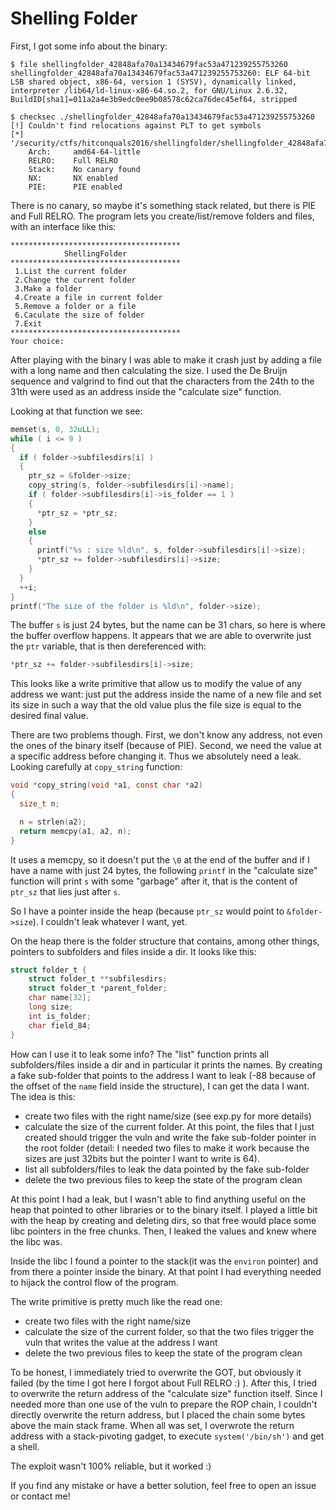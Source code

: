 # Shelling Folder

First, I got some info about the binary:
```
$ file shellingfolder_42848afa70a13434679fac53a471239255753260
shellingfolder_42848afa70a13434679fac53a471239255753260: ELF 64-bit LSB shared object, x86-64, version 1 (SYSV), dynamically linked, interpreter /lib64/ld-linux-x86-64.so.2, for GNU/Linux 2.6.32, BuildID[sha1]=011a2a4e3b9edc0ee9b08578c62ca76dec45ef64, stripped

$ checksec ./shellingfolder_42848afa70a13434679fac53a471239255753260
[!] Couldn't find relocations against PLT to get symbols
[*] '/security/ctfs/hitconquals2016/shellingfolder/shellingfolder_42848afa70a13434679fac53a471239255753260'
    Arch:     amd64-64-little
    RELRO:    Full RELRO
    Stack:    No canary found
    NX:       NX enabled
    PIE:      PIE enabled
```

There is no canary, so maybe it's something stack related, but there is PIE and
Full RELRO. The program lets you create/list/remove folders and files, with an
interface like this:
```
**************************************
            ShellingFolder
**************************************
 1.List the current folder
 2.Change the current folder
 3.Make a folder
 4.Create a file in current folder
 5.Remove a folder or a file
 6.Caculate the size of folder
 7.Exit
**************************************
Your choice:
```

After playing with the binary I was able to make it crash just by adding a
file with a long name and then calculating the size. I used the De Bruijn
sequence and valgrind to find out that the characters from the 24th to the 31th
were used as an address inside the "calculate size" function.

Looking at that function we see:
```C
memset(s, 0, 32uLL);
while ( i <= 9 )
{
  if ( folder->subfilesdirs[i] )
  {
    ptr_sz = &folder->size;
    copy_string(s, folder->subfilesdirs[i]->name);
    if ( folder->subfilesdirs[i]->is_folder == 1 )
    {
      *ptr_sz = *ptr_sz;
    }
    else
    {
      printf("%s : size %ld\n", s, folder->subfilesdirs[i]->size);
      *ptr_sz += folder->subfilesdirs[i]->size;
    }
  }
  ++i;
}
printf("The size of the folder is %ld\n", folder->size);
```

The buffer `s` is just 24 bytes, but the name can be 31 chars, so here is where
the buffer overflow happens. It appears that we are able to overwrite just the
`ptr` variable, that is then dereferenced with:
```C
*ptr_sz += folder->subfilesdirs[i]->size;
```

This looks like a write primitive that allow us to modify the value of any
address we want: just put the address inside the name of a new file and set its
size in such a way that the old value plus the file size is equal to the
desired final value.

There are two problems though. First, we don't know any address, not even the
ones of the binary itself (because of PIE). Second, we need the value at a
specific address before changing it. Thus we absolutely need a leak. Looking
carefully at `copy_string` function:
```C
void *copy_string(void *a1, const char *a2)
{
  size_t n;

  n = strlen(a2);
  return memcpy(a1, a2, n);
}
```
It uses a memcpy, so it doesn't put the `\0` at the end of the buffer and if I
have a name with just 24 bytes, the following `printf` in the "calculate size"
function will print `s` with some "garbage" after it, that is the content of
`ptr_sz` that lies just after `s`.

So I have a pointer inside the heap (because `ptr_sz` would point to
`&folder->size`). I couldn't leak whatever I want, yet.

On the heap there is the folder structure that contains, among other things,
pointers to subfolders and files inside a dir. It looks like this:
```C
struct folder_t {
	struct folder_t **subfilesdirs;
	struct folder_t *parent_folder;
	char name[32];
	long size;
	int is_folder;
	char field_84;
}
```

How can I use it to leak some info? The "list" function prints all
subfolders/files inside a dir and in particular it prints the names. By
creating a fake sub-folder that points to the address I want to leak (-88
because of the offset of the `name` field inside the structure), I can get the
data I want. The idea is this:
* create two files with the right name/size (see exp.py for more details)
* calculate the size of the current folder. At this point, the files that I
  just created should trigger the vuln and write the fake sub-folder pointer in
  the root folder (detail: I needed two files to make it work because the sizes
  are just 32bits but the pointer I want to write is 64).
* list all subfolders/files to leak the data pointed by the fake sub-folder
* delete the two previous files to keep the state of the program clean

At this point I had a leak, but I wasn't able to find anything useful on the
heap that pointed to other libraries or to the binary itself. I played a little
bit with the heap by creating and deleting dirs, so that free would place some
libc pointers in the free chunks. Then, I leaked the values and knew where the
libc was.

Inside the libc I found a pointer to the stack(it was the `environ` pointer)
and from there a pointer inside the binary. At that point I had everything
needed to hijack the control flow of the program.

The write primitive is pretty much like the read one:
* create two files with the right name/size
* calculate the size of the current folder, so that the two files trigger the
  vuln that writes the value at the address I want
* delete the two previous files to keep the state of the program clean

To be honest, I immediately tried to overwrite the GOT, but obviously it failed
(by the time I got here I forgot about Full RELRO :) ). After this, I tried to
overwrite the return address of the "calculate size" function itself. Since I
needed more than one use of the vuln to prepare the ROP chain, I couldn't
directly overwrite the return address, but I placed the chain some bytes above
the main stack frame. When all was set, I overwrote the return address with a
stack-pivoting gadget, to execute `system('/bin/sh')` and get a shell.

The exploit wasn't 100% reliable, but it worked :)




If you find any mistake or have a better solution, feel free to open an issue
or contact me!
